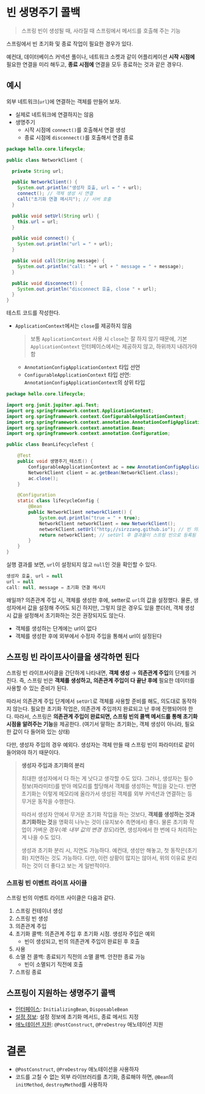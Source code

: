 # 빈 생명주기 콜백
> 스프링 빈이 생성될 때, 사라질 때 스프링에서 메서드를 호출해 주는 기능

스프링에서 빈 초기화 및 종료 작업이 필요한 경우가 있다. 

예컨대, 데이터베이스 커넥션 풀이나, 네트워크 소켓과 같이 어플리케이션 **시작 시점에** 필요한 연결을 미리 해두고, **종료 시점에** 연결을 모두 종료하는 것과 같은 경우다.

## 예시

외부 네트워크(`url`)에 연결하는 객체를 만들어 보자.
* 실제로 네트워크에 연결하지는 않음
* 생명주기
  * 시작 시점에 `connect()`를 호출해서 연결 생성
  * 종료 시점에 `disconnect()`를 호출해서 연결 종료

```java
package hello.core.lifecycle;

public class NetworkClient {

  private String url;

  public NetworkClient() {
    System.out.println("생성자 호출, url = " + url);
    connect(); // 객체 생성 시 연결
    call("초기화 연결 메시지"); // 서버 호출
  }

  public void setUrl(String url) {
    this.url = url;
  }

  public void connect() {
    System.out.println("url = " + url);
  }

  public void call(String message) {
    System.out.println("call: " + url + " message = " + message);
  }

  public void disconnect() {
    System.out.println("disconnect 호출, close " + url);
  }
}
```

테스트 코드를 작성한다.
* `ApplicationContext`에서는 `close`를 제공하지 않음
  > 보통 `ApplicationContext` 사용 시 `close`는 잘 하지 않기 때문에, 기본 `ApplicationContext` 인터페이스에서는 제공하지 않고, 하위까지 내려가야 함 
  * `AnnotationConfigApplicationContext` 타입 선언
  * `ConfigurableApplicationContext` 타입 선언: `AnnotationConfigApplicationContext`의 상위 타입
```java
package hello.core.lifecycle;

import org.junit.jupiter.api.Test;
import org.springframework.context.ApplicationContext;
import org.springframework.context.ConfigurableApplicationContext;
import org.springframework.context.annotation.AnnotationConfigApplicationContext;
import org.springframework.context.annotation.Bean;
import org.springframework.context.annotation.Configuration;

public class BeanLifecycleTest {

    @Test
    public void 생명주기_테스트() {
        ConfigurableApplicationContext ac = new AnnotationConfigApplicationContext(lifecycleConfig.class);
        NetworkClient client = ac.getBean(NetworkClient.class);
        ac.close();
    }

    @Configuration
    static class lifecycleConfig {
        @Bean
        public NetworkClient networkClient() {
            System.out.println("true = " + true);
            NetworkClient networkClient = new NetworkClient();
            networkClient.setUrl("http;//sirzzang.github.io"); // 빈 의존관계 주입 시 url 설정
            return networkClient; // setUrl 후 결과물이 스프링 빈으로 등록됨
        }
    }
}
```

 실행 결과를 보면, `url`이 설정되지 않고 `null`인 것을 확인할 수 있다.
```java
생성자 호출, url = null
url = null
call: null, message = 초기화 연결 메시지
```
 왜일까? 의존관계 주입 시, 객체를 생성한 후에, setter로 `url`의 값을 설정했다. 물론, 생성자에서 값을 설정해 주어도 되긴 하지만, 그렇지 않은 경우도 있을 뿐더러, 객체 생성 시 값을 설정해서 초기화하는 것은 권장되지도 않는다.
* 객체를 생성하는 단계에는 url이 없다
* 객체를 생성한 후에 외부에서 수정자 주입을 통해서 url이 설정된다

## 스프링 빈 라이프사이클을 생각하면 된다

 스프링 빈 라이프사이클을 간단하게 나타내면, **객체 생성** → **의존관계 주입**의 단계를 거친다. 즉, 스프링 빈은 **객체를 생성하고, 의존관계 주입이 다 끝난 후에** 필요한 데이터를 사용할 수 있는 준비가 된다. 
 
따라서 의존관계 주입 단계에서 `setUrl`로 객체를 사용할 준비를 해도, 의도대로 동작하지 않는다. 필요한 초기화 작업은, 의존관계 주입까지 완료되고 난 후에 진행되어야 한다. 따라서, 스프링은 **의존관계 주입이 완료되면, 스프링 빈의 콜백 메서드를 통해 초기화 시점을 알려주는 기능**을 제공한다. (여기서 말하는 초기화는, 객체 생성이 아니라, 필요한 값이 다 들어와 있는 상태)

 다만, 생성자 주입의 경우 예외다. 생성자는 객체 만들 때 스프링 빈이 파라미터로 같이 들어와야 하기 때문이다.

> **생성자 주입과 초기화의 분리**
> 
> 최대한 생성자에서 다 하는 게 낫다고 생각할 수도 있다. 그러나, 생성자는 필수 정보(파라미터)를 받아 메모리를 할당해서 객체를 생성하는 책임을 갖는다. 반면 초기화는 이렇게 메모리에 올라가서 생성된 객체를 외부 커넥션과 연결하는 등 무거운 동작을 수행한다.
> 
> 따라서 생성자 안에서 무거운 초기화 작업을 하는 것보다, **객체를 생성하는 것과 초기화하는 것**을 명확히 나누는 것이 (유지보수 측면에서) 좋다. 물론 초기화 작업이 가벼운 경우(*예: 내부 값의 변경 정도*)라면, 생성자에서 한 번에 다 처리하는 게 나을 수도 있다.
> 
> 생성과 초기화 분리 시, 지연도 가능하다. 예컨대, 생성만 해놓고, 첫 동작은(초기화) 지연하는 것도 가능하다. 다만, 이런 상황이 많지는 않아서, 위의 이유로 분리하는 것이 더 좋다고 보는 게 일반적이다.

### 스프링 빈 이벤트 라이프 사이클

 스프링 빈의 이벤트 라이프 사이클은 다음과 같다. 

1. 스프링 컨테이너 생성
2. 스프링 빈 생성
3. 의존관계 주입
4. 초기화 콜백: 의존관계 주입 후 초기화 시점. 생성자 주입은 예외
    * 빈이 생성되고, 빈의 의존관계 주입이 완료된 후 호출
5. 사용
6. 소멸 전 콜백: 종료되기 직전의 소멸 콜백. 안전한 종료 가능
    * 빈이 소멸되기 직전에 호출
7. 스프링 종료

## 스프링이 지원하는 생명주기 콜백

* [인터페이스](callback/콜백_인터페이스.md): `InitializingBean`, `DisposableBean`
* [설정 정보](callback/콜백_설정정보.md): 설정 정보에 초기화 메서드, 종료 메서드 지정
* [애노테이션 지원](callback/콜백_애노테이션.md): `@PostConstruct`, `@PreDestroy` 애노테이션 지원

# 결론

* `@PostConstruct`, `@PreDestroy` 애노테이션을 사용하자
* 코드를 고칠 수 없는 외부 라이브러리를 초기화, 종료해야 하면, `@Bean`의 `initMethod`, `destroyMethod`를 사용하자